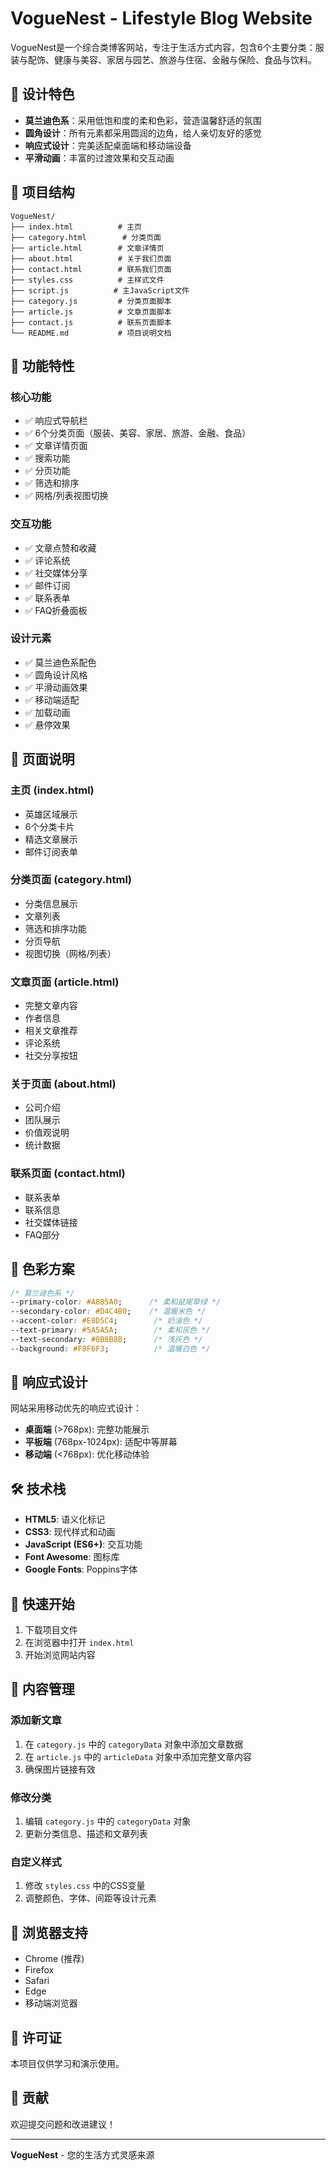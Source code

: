 # VogueNest - Lifestyle Blog Website

VogueNest是一个综合类博客网站，专注于生活方式内容，包含6个主要分类：服装与配饰、健康与美容、家居与园艺、旅游与住宿、金融与保险、食品与饮料。

## 🎨 设计特色

- **莫兰迪色系**：采用低饱和度的柔和色彩，营造温馨舒适的氛围
- **圆角设计**：所有元素都采用圆润的边角，给人亲切友好的感觉
- **响应式设计**：完美适配桌面端和移动端设备
- **平滑动画**：丰富的过渡效果和交互动画

## 📁 项目结构

```
VogueNest/
├── index.html          # 主页
├── category.html        # 分类页面
├── article.html        # 文章详情页
├── about.html          # 关于我们页面
├── contact.html        # 联系我们页面
├── styles.css          # 主样式文件
├── script.js          # 主JavaScript文件
├── category.js         # 分类页面脚本
├── article.js          # 文章页面脚本
├── contact.js          # 联系页面脚本
└── README.md           # 项目说明文档
```

## 🚀 功能特性

### 核心功能
- ✅ 响应式导航栏
- ✅ 6个分类页面（服装、美容、家居、旅游、金融、食品）
- ✅ 文章详情页面
- ✅ 搜索功能
- ✅ 分页功能
- ✅ 筛选和排序
- ✅ 网格/列表视图切换

### 交互功能
- ✅ 文章点赞和收藏
- ✅ 评论系统
- ✅ 社交媒体分享
- ✅ 邮件订阅
- ✅ 联系表单
- ✅ FAQ折叠面板

### 设计元素
- ✅ 莫兰迪色系配色
- ✅ 圆角设计风格
- ✅ 平滑动画效果
- ✅ 移动端适配
- ✅ 加载动画
- ✅ 悬停效果

## 🎯 页面说明

### 主页 (index.html)
- 英雄区域展示
- 6个分类卡片
- 精选文章展示
- 邮件订阅表单

### 分类页面 (category.html)
- 分类信息展示
- 文章列表
- 筛选和排序功能
- 分页导航
- 视图切换（网格/列表）

### 文章页面 (article.html)
- 完整文章内容
- 作者信息
- 相关文章推荐
- 评论系统
- 社交分享按钮

### 关于页面 (about.html)
- 公司介绍
- 团队展示
- 价值观说明
- 统计数据

### 联系页面 (contact.html)
- 联系表单
- 联系信息
- 社交媒体链接
- FAQ部分

## 🎨 色彩方案

```css
/* 莫兰迪色系 */
--primary-color: #A8B5A0;      /* 柔和鼠尾草绿 */
--secondary-color: #D4C4B0;    /* 温暖米色 */
--accent-color: #E8D5C4;        /* 奶油色 */
--text-primary: #5A5A5A;        /* 柔和灰色 */
--text-secondary: #8B8B8B;      /* 浅灰色 */
--background: #F8F6F3;          /* 温暖白色 */
```

## 📱 响应式设计

网站采用移动优先的响应式设计：

- **桌面端** (>768px): 完整功能展示
- **平板端** (768px-1024px): 适配中等屏幕
- **移动端** (<768px): 优化移动体验

## 🛠️ 技术栈

- **HTML5**: 语义化标记
- **CSS3**: 现代样式和动画
- **JavaScript (ES6+)**: 交互功能
- **Font Awesome**: 图标库
- **Google Fonts**: Poppins字体

## 🚀 快速开始

1. 下载项目文件
2. 在浏览器中打开 `index.html`
3. 开始浏览网站内容

## 📝 内容管理

### 添加新文章
1. 在 `category.js` 中的 `categoryData` 对象中添加文章数据
2. 在 `article.js` 中的 `articleData` 对象中添加完整文章内容
3. 确保图片链接有效

### 修改分类
1. 编辑 `category.js` 中的 `categoryData` 对象
2. 更新分类信息、描述和文章列表

### 自定义样式
1. 修改 `styles.css` 中的CSS变量
2. 调整颜色、字体、间距等设计元素

## 🎯 浏览器支持

- Chrome (推荐)
- Firefox
- Safari
- Edge
- 移动端浏览器

## 📄 许可证

本项目仅供学习和演示使用。

## 🤝 贡献

欢迎提交问题和改进建议！

---

**VogueNest** - 您的生活方式灵感来源
